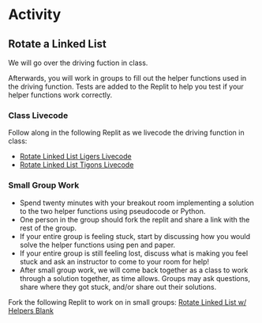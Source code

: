 # Activity

## Rotate a Linked List

We will go over the driving fuction in class.

Afterwards, you will work in groups to fill out the helper functions used in the driving function. Tests are added to the Replit to help you test if your helper functions work correctly.

### Class Livecode

Follow along in the following Replit as we livecode the driving function in class: 
* [Rotate Linked List Ligers Livecode](https://replit.com/@adadev/Rotate-Linked-List-Ligers-Livecode)
* [Rotate Linked List Tigons Livecode](https://replit.com/@adadev/Rotate-Linked-List-Tigons-Livecode)


### Small Group Work

- Spend twenty minutes with your breakout room implementing a solution to the two helper functions using pseudocode or Python. 
- One person in the group should fork the replit and share a link with the rest of the group.
- If your entire group is feeling stuck, start by discussing how you would solve the helper functions using pen and paper.
- If your entire group is still feeling lost, discuss what is making you feel stuck and ask an instructor to come to your room for help!
- After small group work, we will come back together as a class to work through a solution together, as time allows. Groups may ask questions, share where they got stuck, and/or share out their solutions.

Fork the following Replit to work on in small groups: [Rotate Linked List w/ Helpers Blank](https://replit.com/@adadev/Rotate-Linked-List-Helpers-Blank)
